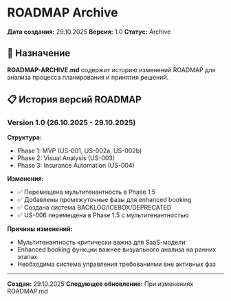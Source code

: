 # ROADMAP Archive

**Дата создания:** 29.10.2025
**Версия:** 1.0
**Статус:** Archive

## 🎯 Назначение

**ROADMAP-ARCHIVE.md** содержит историю изменений ROADMAP для анализа процесса планирования и принятия решений.

## 📋 История версий ROADMAP

### Version 1.0 (26.10.2025 - 29.10.2025)
**Структура:**
- Phase 1: MVP (US-001, US-002a, US-002b)
- Phase 2: Visual Analysis (US-003)
- Phase 3: Insurance Automation (US-004)

**Изменения:**
- ✅ Перемещена мультитенантность в Phase 1.5
- ✅ Добавлены промежуточные фазы для enhanced booking
- ✅ Создана система BACKLOG/ICEBOX/DEPRECATED
- ✅ US-006 перемещена в Phase 1.5 с мультитенантностью

**Причины изменений:**
- Мультитенантность критически важна для SaaS-модели
- Enhanced booking функции важнее визуального анализа на ранних этапах
- Необходима система управления требованиями вне активных фаз

---

**Создан:** 29.10.2025
**Следующее обновление:** При изменениях ROADMAP.md